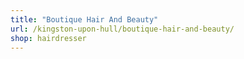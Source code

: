 ```yaml
---
title: "Boutique Hair And Beauty"
url: /kingston-upon-hull/boutique-hair-and-beauty/
shop: hairdresser
---
```

